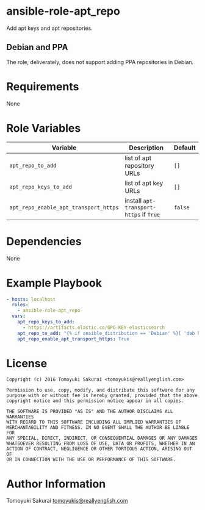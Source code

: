 # ansible-role-apt_repo

Add apt keys and apt repositories.

## Debian and PPA

The role, deliverately, does not support adding PPA repositories in Debian.

# Requirements

None

# Role Variables

| Variable | Description | Default |
|----------|-------------|---------|
| `apt_repo_to_add` | list of apt repository URLs | `[]` |
| `apt_repo_keys_to_add` | list of apt key URLs | `[]` |
| `apt_repo_enable_apt_transport_https` | install `apt-transport-https` if `True` | `false` |

# Dependencies

None

# Example Playbook

```yaml
- hosts: localhost
  roles:
    - ansible-role-apt_repo
  vars:
    apt_repo_keys_to_add:
      - https://artifacts.elastic.co/GPG-KEY-elasticsearch
    apt_repo_to_add: "{% if ansible_distribution == 'Debian' %}[ 'deb https://artifacts.elastic.co/packages/5.x/apt stable main' ]{% elif ansible_distribution == 'Ubuntu' %}[ 'deb https://artifacts.elastic.co/packages/5.x/apt stable main', 'ppa:webupd8team/java' ]{% endif %}"
    apt_repo_enable_apt_transport_https: True
```

# License

```
Copyright (c) 2016 Tomoyuki Sakurai <tomoyukis@reallyenglish.com>

Permission to use, copy, modify, and distribute this software for any
purpose with or without fee is hereby granted, provided that the above
copyright notice and this permission notice appear in all copies.

THE SOFTWARE IS PROVIDED "AS IS" AND THE AUTHOR DISCLAIMS ALL WARRANTIES
WITH REGARD TO THIS SOFTWARE INCLUDING ALL IMPLIED WARRANTIES OF
MERCHANTABILITY AND FITNESS. IN NO EVENT SHALL THE AUTHOR BE LIABLE FOR
ANY SPECIAL, DIRECT, INDIRECT, OR CONSEQUENTIAL DAMAGES OR ANY DAMAGES
WHATSOEVER RESULTING FROM LOSS OF USE, DATA OR PROFITS, WHETHER IN AN
ACTION OF CONTRACT, NEGLIGENCE OR OTHER TORTIOUS ACTION, ARISING OUT OF
OR IN CONNECTION WITH THE USE OR PERFORMANCE OF THIS SOFTWARE.
```

# Author Information

Tomoyuki Sakurai <tomoyukis@reallyenglish.com>
